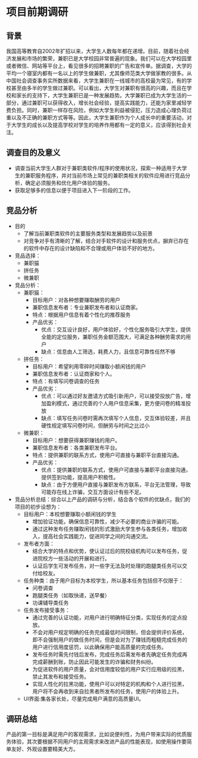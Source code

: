 # 项目前期调研
## 背景
我国高等教育自2002年扩招以来，大学生人数每年都在递增。目前，随着社会经济发展和市场的繁荣，兼职已是大学校园非常普遍的现象。我们可以在大学校园里或者微信、网站等平台上，看见很多的招聘兼职的广告和宣传单。据调查，大学的平均一个寝室内都有一名以上的学生做兼职，尤其像师范类大学做家教的很多。从中国社会调查事务实所数据来看，大学生兼职在一线城市的高校最为常见，有的学校甚至由多半的学生做过兼职。可以看出，大学生对兼职有很高的兴趣，而且在学校和家长的支持下，大学生兼职已是一种发展趋势。大学兼职已成为大学生活的一部分，通过兼职可以获得收入，增长社会经验，提高实践能力，还能为家里减轻学费负担。同时，兼职一样存在风险，例如大学生利益被侵犯，压力造成心理负荷过重以及不正确的兼职方式等等。因此，大学生兼职作为个人成长中的重要活动，对于大学生的成长以及提高学校对学生的培养作用都有一定的意义，应该得到社会关注。
## 调查目的及意义
+ 调查当前大学生人群对于兼职类软件/程序的使用状况，探索一种适用于大学生的兼职服务程序，并对当前市场上常见的兼职类相关的软件应用进行竞品分析，确定必须服务和优化用户体验的服务。
+ 获取足够多的信息以便于项目进入下一阶段的工作。
## 竞品分析
+ 目的
    + 了解当前兼职类软件的主要服务类型和发展趋势以及前景
    + 对竞争对手有清晰的了解，结合对手软件的设计和服务优点，摒弃已存在的软件中存在的设计缺陷和不合理或用户体验不好的地方。
+ 竞品选择：
    + 兼职猫
    + 拼任务
    + 微兼职
+ 竞品分析：
    + 兼职猫：
        + 目标用户：对各种想要赚取酬劳的用户
        + 兼职信息发布者：专业兼职发布者和认证商家。
        + 特点：根据用户信息有着个性化的推荐服务
        + 产品优劣：
            + 优点：交互设计良好，用户体验好，个性化服务吸引大学生，提供全能的定位服务，兼职任务金额范围大，可满足各种酬劳需求的用户
            + 缺点：信息由人工筛选，耗费人力，且信息可靠性任然不够
    + 拼任务：
        + 目标用户：希望利用零碎时间赚取小额闲钱的用户
        + 兼职信息发布者：认证商家和个人。
        + 特点：有填写问卷调查的任务
        + 产品优劣：
            + 优点：可以通过好友邀请方式吸引新用户，可以接受投放广告，增加盈利模式，通过完善的个人用户信息采集，更方便问卷的精准投放
            + 缺点：填写任务问卷时需再次填写个人信息，交互体验较差，并且硬性规定填写问卷时间，但酬劳与时间之比过小
    + 微兼职：
        + 目标用户：想要获得兼职赚钱的用户。
        + 兼职信息发布者：各类兼职发布平台。
        + 特点：提供兼职的联系方式，使用户可直接与兼职平台直接沟通。
        + 产品优劣：
            + 优点：提供兼职的联系方式，使用户可直接与兼职平台直接沟通，提供签到功能，提高用户积极性。
            + 缺点：由于方便用户直接与兼职发布方联系，平台无法管理，导致可能存在线上诈骗，交互方面设计有些不足。
+ 竞品分析总结：综合以上产品的调研与分析，结合各个软件的优缺点，我们的项目的初步设想为：
    + 目标用户：本校想要赚取小额闲钱的学生
        + 增加验证功能，确保信息可靠性，减少不必要的商业诈骗的可能。
        + 通过这种发布任务赚取闲钱的形式激励大学生参与各类任务，增加收入，提高社会实践能力，促进同学之间的沟通交流。
    + 发布者方面：
        + 结合大学的特点和优势，使认证过后的院校级机构可以发布任务，促进院校方一些活动的开展和进行。
        + 认证后学生可发布任务，对一些字无法及时处理的跑腿类任务可以交付给校友。
    + 任务种类：由于用户目标为本校学生，所以基本任务包括但不仅限于：
        + 问卷调查
        + 跑腿类任务（如取快递，送早餐）
        + 功课辅导类任务
    + 任务发布接受事务：
        + 通过完善的认证功能，对用户进行明确特征分类，实现任务的定点投放。
        + 不会对用户规定明确的任务完成最低时间限制，但会提供评价系统，即不会强制用户的做任务时间，但是会对为了赚钱而粗糙完成任务的用户进行信用度惩罚，以此确保用户能高质量的完成任务。
        + 发布任务时需先付钱后发布，完成任务后需发布者先确定任务完成再完成薪酬到账，防止因此可能发生的诈骗和财务纠纷。
        + 为促进软件的用户质量，会对信用度较低的用户实行应用级的拉黑，禁止其发布和接受任务。
        + 实现人性化的拉黑功能，使用户可以对特定的机构和个人进行拉黑，用户将不会再收到来自拉黑者所发布的任务，使用户的体验上升。
    + UI界面:集各家长处，尽量完成用户满意的高质量UI。
## 调研总结
产品的第一目标是满足用户的客观需求，比如说便利性，为用户带来实际的优质服务体验，其次要根据不同用户的主观需求来改进产品的性能表现，如使用操作要简单友好、外观设置要精美大方。